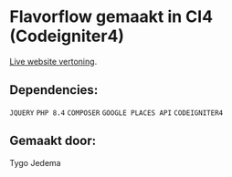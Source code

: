 # Flavorflow gemaakt in CI4 (Codeigniter4)
[Live website vertoning](https://velisoft.tgsoftware.services).

## Dependencies:
`JQUERY`
`PHP 8.4`
`COMPOSER`
`GOOGLE PLACES API`
`CODEIGNITER4`

## Gemaakt door:
Tygo Jedema
